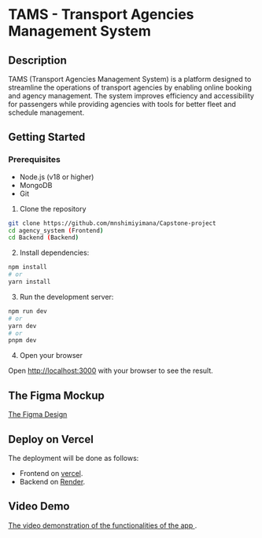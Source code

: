 # TAMS - Transport Agencies Management System

## Description

TAMS (Transport Agencies Management System) is a platform designed to streamline the operations of transport agencies by enabling online booking and agency management. The system improves efficiency and accessibility for passengers while providing agencies with tools for better fleet and schedule management.

## Getting Started

### Prerequisites

- Node.js (v18 or higher)
- MongoDB
- Git

1. Clone the repository
```bash
git clone https://github.com/mnshimiyimana/Capstone-project
cd agency_system (Frontend)
cd Backend (Backend)
```

2. Install dependencies:

```bash
npm install
# or
yarn install

```

3. Run the development server:

```bash
npm run dev
# or
yarn dev
# or
pnpm dev

```

4. Open your browser

Open [http://localhost:3000](http://localhost:3000) with your browser to see the result.



## The Figma Mockup
[ The Figma Design](https://www.figma.com/design/5SRZjQWpoCjwKKEMFl5Bh0/Agencies-Management-System?node-id=5-293&t=1eySzK1MvcRmY3u4-0)



## Deploy on Vercel

The deployment will be done as follows:

- Frontend on [vercel]().
- Backend on [Render]().


## Video Demo
[The video demonstration of the functionalities of the app ]().